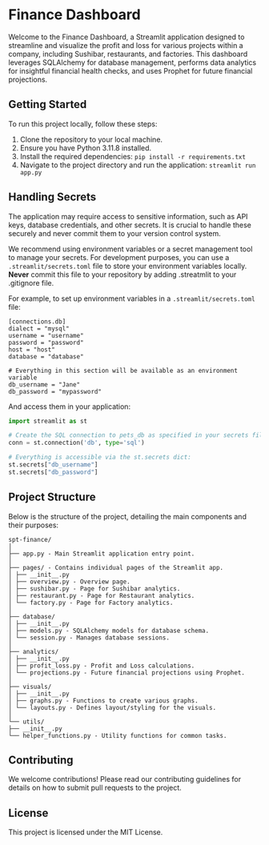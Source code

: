 # Finance Dashboard

Welcome to the Finance Dashboard, a Streamlit application designed to streamline and visualize the profit and loss for various projects within a company, including Sushibar, restaurants, and factories. This dashboard leverages SQLAlchemy for database management, performs data analytics for insightful financial health checks, and uses Prophet for future financial projections.

## Getting Started

To run this project locally, follow these steps:

1. Clone the repository to your local machine.
2. Ensure you have Python 3.11.8 installed.
3. Install the required dependencies:
    ```pip install -r requirements.txt```
4. Navigate to the project directory and run the application:
    ```streamlit run app.py```


## Handling Secrets

The application may require access to sensitive information, such as API keys, database credentials, and other secrets. It is crucial to handle these securely and never commit them to your version control system.

We recommend using environment variables or a secret management tool to manage your secrets. For development purposes, you can use a `.streamlit/secrets.toml` file to store your environment variables locally. **Never** commit this file to your repository by adding .streatmlit to your .gitignore file.

For example, to set up environment variables in a `.streamlit/secrets.toml` file:

```
[connections.db]
dialect = "mysql"
username = "username"
password = "password"
host = "host"
database = "database"

# Everything in this section will be available as an environment variable
db_username = "Jane"
db_password = "mypassword"
```

And access them in your application:

```python
import streamlit as st

# Create the SQL connection to pets_db as specified in your secrets file.
conn = st.connection('db', type='sql')

# Everything is accessible via the st.secrets dict:
st.secrets["db_username"]
st.secrets["db_password"]

```

## Project Structure

Below is the structure of the project, detailing the main components and their purposes:
```
spt-finance/
│
├── app.py - Main Streamlit application entry point.
│
├── pages/ - Contains individual pages of the Streamlit app.
│ ├── __init__.py
│ ├── overview.py - Overview page.
│ ├── sushibar.py - Page for Sushibar analytics.
│ ├── restaurant.py - Page for Restaurant analytics.
│ └── factory.py - Page for Factory analytics.
│
├── database/
│ ├── __init__.py
│ ├── models.py - SQLAlchemy models for database schema.
│ └── session.py - Manages database sessions.
│
├── analytics/
│ ├── __init__.py
│ ├── profit_loss.py - Profit and Loss calculations.
│ └── projections.py - Future financial projections using Prophet.
│
├── visuals/
│ ├── __init__.py
│ ├── graphs.py - Functions to create various graphs.
│ └── layouts.py - Defines layout/styling for the visuals.
│
└── utils/
├── __init__.py
└── helper_functions.py - Utility functions for common tasks.
```

## Contributing

We welcome contributions! Please read our contributing guidelines for details on how to submit pull requests to the project.

## License

This project is licensed under the MIT License.
